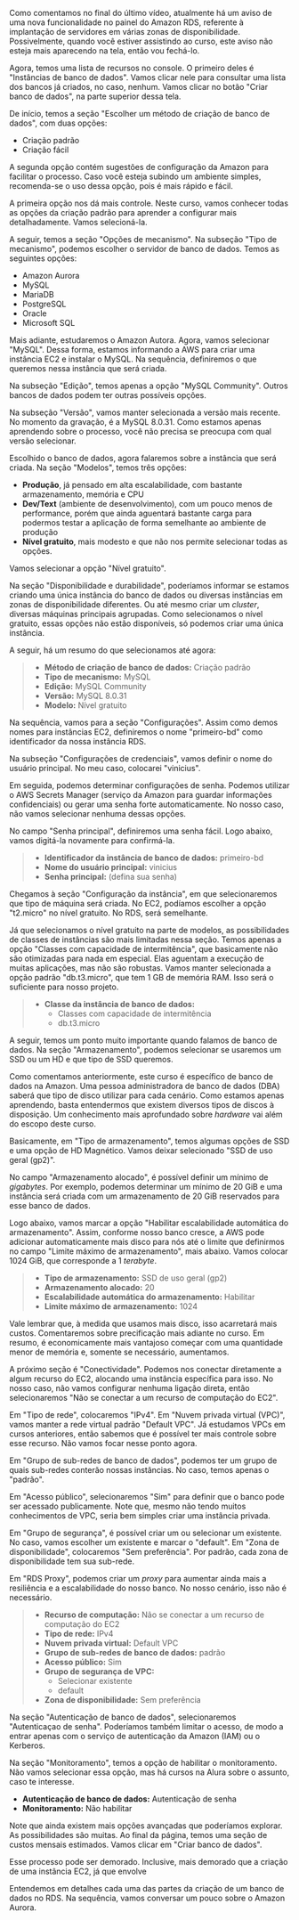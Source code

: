 <div class="formattedText" data-external-links="">
                                <p>Como comentamos no final do último vídeo, atualmente há um aviso de uma nova funcionalidade no painel do Amazon RDS, referente à implantação de servidores em várias zonas de disponibilidade. Possivelmente, quando você estiver assistindo ao curso, este aviso não esteja mais aparecendo na tela, então vou fechá-lo.</p>
<p>Agora, temos uma lista de recursos no console. O primeiro deles é "Instâncias de banco de dados". Vamos clicar nele para consultar uma lista dos bancos já criados, no caso, nenhum. Vamos clicar no botão "Criar banco de dados", na parte superior dessa tela.</p>
<p>De início, temos a seção "Escolher um método de criação de banco de dados", com duas opções:</p>
<ul><li>Criação padrão</li><li>Criação fácil</li></ul>
<p>A segunda opção contém sugestões de configuração da Amazon para facilitar o processo. Caso você esteja subindo um ambiente simples, recomenda-se o uso dessa opção, pois é mais rápido e fácil.</p>
<p>A primeira opção nos dá mais controle. Neste curso, vamos conhecer todas as opções da criação padrão para aprender a configurar mais detalhadamente. Vamos selecioná-la.</p>
<p>A seguir, temos a seção "Opções de mecanismo". Na subseção "Tipo de mecanismo", podemos escolher o servidor de banco de dados. Temos as seguintes opções:</p>
<ul><li>Amazon Aurora</li><li>MySQL</li><li>MariaDB</li><li>PostgreSQL</li><li>Oracle</li><li>Microsoft SQL</li></ul>
<p>Mais adiante, estudaremos o Amazon Autora. Agora, vamos selecionar "MySQL". Dessa forma, estamos informando a AWS para criar uma instância EC2 e instalar o MySQL. Na sequência, definiremos o que queremos nessa instância que será criada.</p>
<p>Na subseção "Edição", temos apenas a opção "MySQL Community". Outros bancos de dados podem ter outras possíveis opções.</p>
<p>Na subseção "Versão", vamos manter selecionada a versão mais recente. No momento da gravação, é a MySQL 8.0.31. Como estamos apenas aprendendo sobre o processo, você não precisa se preocupa com qual versão selecionar.</p>
<p>Escolhido o banco de dados, agora falaremos sobre a instância que será criada. Na seção "Modelos", temos três opções:</p>
<ul><li><strong>Produção</strong>, já pensado em alta escalabilidade, com bastante armazenamento, memória e CPU</li><li><strong>Dev/Text</strong> (ambiente de desenvolvimento), com um pouco menos de performance, porém que ainda aguentará bastante carga para podermos testar a aplicação de forma semelhante ao ambiente de produção</li><li><strong>Nível gratuito</strong>, mais modesto e que não nos permite selecionar todas as opções.</li></ul>
<p>Vamos selecionar a opção "Nível gratuito".</p>
<p>Na seção "Disponibilidade e durabilidade", poderíamos informar se estamos criando uma única instância do banco de dados ou diversas instâncias em zonas de disponibilidade diferentes. Ou até mesmo criar um <em>cluster</em>, diversas máquinas principais agrupadas. Como selecionamos o nível gratuito, essas opções não estão disponíveis, só podemos criar uma única instância.</p>
<p>A seguir, há um resumo do que selecionamos até agora:</p>
<blockquote>
<ul><li><strong>Método de criação de banco de dados:</strong> Criação padrão</li><li><strong>Tipo de mecanismo:</strong> MySQL</li><li><strong>Edição:</strong> MySQL Community</li><li><strong>Versão:</strong> MySQL 8.0.31</li><li><strong>Modelo:</strong> Nível gratuito</li></ul>
</blockquote>
<p>Na sequência, vamos para a seção "Configurações". Assim como demos nomes para instâncias EC2, definiremos o nome "primeiro-bd" como identificador da nossa instância RDS.</p>
<p>Na subseção "Configurações de credenciais", vamos definir o nome do usuário principal. No meu caso, colocarei "vinicius".</p>
<p>Em seguida, podemos determinar configurações de senha. Podemos utilizar o AWS Secrets Manager (serviço da Amazon para guardar informações confidenciais) ou gerar uma senha forte automaticamente. No nosso caso, não vamos selecionar nenhuma dessas opções.</p>
<p>No campo "Senha principal", definiremos uma senha fácil. Logo abaixo, vamos digitá-la novamente para confirmá-la.</p>
<blockquote>
<ul><li><strong>Identificador da instância de banco de dados:</strong> primeiro-bd</li><li><strong>Nome do usuário principal:</strong> vinicius</li><li><strong>Senha principal:</strong> (defina sua senha)</li></ul>
</blockquote>
<p>Chegamos à seção "Configuração da instância", em que selecionaremos que tipo de máquina será criada. No EC2, podíamos escolher a opção "t2.micro" no nível gratuito. No RDS, será semelhante.</p>
<p>Já que selecionamos o nível gratuito na parte de modelos, as possibilidades de classes de instâncias são mais limitadas nessa seção. Temos apenas a opção "Classes com capacidade de intermitência", que basicamente não são otimizadas para nada em especial. Elas aguentam a execução de muitas aplicações, mas não são robustas. Vamos manter selecionada a opção padrão "db.t3.micro", que tem 1 GB de memória RAM. Isso será o suficiente para nosso projeto.</p>
<blockquote>
<ul><li><strong>Classe da instância de banco de dados:</strong><ul><li>Classes com capacidade de intermitência</li><li>db.t3.micro</li></ul>
</li></ul>
</blockquote>
<p>A seguir, temos um ponto muito importante quando falamos de banco de dados. Na seção "Armazenamento", podemos selecionar se usaremos um SSD ou um HD e que tipo de SSD queremos.</p>
<p>Como comentamos anteriormente, este curso é específico de banco de dados na Amazon. Uma pessoa administradora de banco de dados (DBA) saberá que tipo de disco utilizar para cada cenário. Como estamos apenas aprendendo, basta entendermos que existem diversos tipos de discos à disposição. Um conhecimento mais aprofundado sobre <em>hardware</em> vai além do escopo deste curso.</p>
<p>Basicamente, em "Tipo de armazenamento", temos algumas opções de SSD e uma opção de HD Magnético. Vamos deixar selecionado "SSD de uso geral (gp2)".</p>
<p>No campo "Armazenamento alocado", é possível definir um mínimo de <em>gigabytes</em>. Por exemplo, podemos determinar um mínimo de 20 GiB e uma instância será criada com um armazenamento de 20 GiB reservados para esse banco de dados.</p>
<p>Logo abaixo, vamos marcar a opção "Habilitar escalabilidade automática do armazenamento". Assim, conforme nosso banco cresce, a AWS pode adicionar automaticamente mais disco para nós até o limite que definirmos no campo "Limite máximo de armazenamento", mais abaixo. Vamos colocar 1024 GiB, que corresponde a 1 <em>terabyte</em>.</p>
<blockquote>
<ul><li><strong>Tipo de armazenamento:</strong> SSD de uso geral (gp2)</li><li><strong>Armazenamento alocado:</strong> 20</li><li><strong>Escalabilidade automática do armazenamento:</strong> Habilitar</li><li><strong>Limite máximo de armazenamento:</strong> 1024</li></ul>
</blockquote>
<p>Vale lembrar que, à medida que usamos mais disco, isso acarretará mais custos. Comentaremos sobre precificação mais adiante no curso. Em resumo, é economicamente mais vantajoso começar com uma quantidade menor de memória e, somente se necessário, aumentamos.</p>
<p>A próximo seção é "Conectividade". Podemos nos conectar diretamente a algum recurso do EC2, alocando uma instância específica para isso. No nosso caso, não vamos configurar nenhuma ligação direta, então selecionaremos "Não se conectar a um recurso de computação do EC2".</p>
<p>Em "Tipo de rede", colocaremos "IPv4". Em "Nuvem privada virtual (VPC)", vamos manter a rede virtual padrão "Default VPC". Já estudamos VPCs em cursos anteriores, então sabemos que é possível ter mais controle sobre esse recurso. Não vamos focar nesse ponto agora.</p>
<p>Em "Grupo de sub-redes de banco de dados", podemos ter um grupo de quais sub-redes conterão nossas instâncias. No caso, temos apenas o "padrão".</p>
<p>Em "Acesso público", selecionaremos "Sim" para definir que o banco pode ser acessado publicamente. Note que, mesmo não tendo muitos conhecimentos de VPC, seria bem simples criar uma instância privada.</p>
<p>Em "Grupo de segurança", é possível criar um ou selecionar um existente. No caso, vamos escolher um existente e marcar o "default". Em "Zona de disponibilidade", colocaremos "Sem preferência". Por padrão, cada zona de disponibilidade tem sua sub-rede.</p>
<p>Em "RDS Proxy", podemos criar um <em>proxy</em> para aumentar ainda mais a resiliência e a escalabilidade do nosso banco. No nosso cenário, isso não é necessário.</p>
<blockquote>
<ul><li><strong>Recurso de computação:</strong> Não se conectar a um recurso de computação do EC2</li><li><strong>Tipo de rede:</strong> IPv4</li><li><strong>Nuvem privada virtual:</strong> Default VPC</li><li><strong>Grupo de sub-redes de banco de dados:</strong> padrão</li><li><strong>Acesso público:</strong> Sim</li><li><strong>Grupo de segurança de VPC:</strong><ul><li>Selecionar existente</li><li>default</li></ul>
</li><li><strong>Zona de disponibilidade:</strong> Sem preferência</li></ul>
</blockquote>
<p>Na seção "Autenticação de banco de dados", selecionaremos "Autenticaçao de senha". Poderíamos também limitar o acesso, de modo a entrar apenas com o serviço de autenticação da Amazon (IAM) ou o Kerberos.</p>
<p>Na seção "Monitoramento", temos a opção de habilitar o monitoramento. Não vamos selecionar essa opção, mas há cursos na Alura sobre o assunto, caso te interesse.</p>
<ul><li><strong>Autenticação de banco de dados:</strong> Autenticação de senha</li><li><strong>Monitoramento:</strong> Não habilitar</li></ul>
<p>Note que ainda existem mais opções avançadas que poderíamos explorar. As possibilidades são muitas. Ao final da página, temos uma seção de custos mensais estimados. Vamos clicar em "Criar banco de dados".</p>
<p>Esse processo pode ser demorado. Inclusive, mais demorado que a criação de uma instância EC2, já que envolve</p>
<p>Entendemos em detalhes cada uma das partes da criação de um banco de dados no RDS. Na sequência, vamos conversar um pouco sobre o Amazon Aurora.</p>
                        </div>
